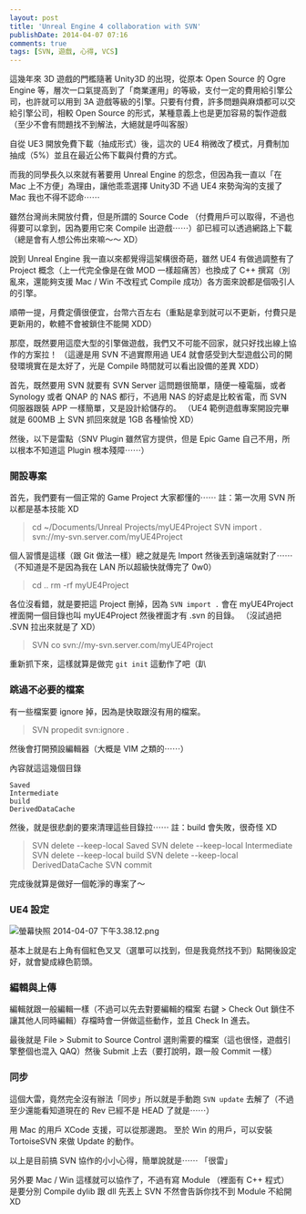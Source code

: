 ```yaml
---
layout: post
title: 'Unreal Engine 4 collaboration with SVN'
publishDate: 2014-04-07 07:16
comments: true
tags: [SVN, 遊戲, 心得, VCS]
---
```

這幾年來 3D 遊戲的門檻隨著 Unity3D 的出現，從原本 Open Source 的 Ogre Engine 等，層次一口氣提高到了「商業運用」的等級，支付一定的費用給引擎公司，也許就可以用到 3A 遊戲等級的引擎。只要有付費，許多問題與麻煩都可以交給引擎公司，相較 Open Source 的形式，某種意義上也是更加容易的製作遊戲（至少不會有問題找不到解法，大絕就是呼叫客服）

自從 UE3 開放免費下載（抽成形式）後，這次的 UE4 稍微改了模式，月費制加抽成（5%）並且在最近公佈下載與付費的方式。

而我的同學長久以來就有著要用 Unreal Engine 的怨念，但因為我一直以「在 Mac 上不方便」為理由，讓他乖乖選擇 Unity3D 不過 UE4 來勢洶洶的支援了 Mac 我也不得不認命⋯⋯

<!--more-->

雖然台灣尚未開放付費，但是所謂的 Source Code （付費用戶可以取得，不過也得要可以拿到，因為要用它來 Compile 出遊戲⋯⋯）卻已經可以透過網路上下載（總是會有人想公佈出來嘛～～ XD）

說到 Unreal Engine 我一直以來都覺得這架構很奇葩，雖然 UE4 有做過調整有了 Project 概念（上一代完全像是在做 MOD 一樣超痛苦）也換成了 C++ 撰寫（別亂來，還能夠支援 Mac / Win 不改程式 Compile 成功）各方面來說都是個吸引人的引擎。

順帶一提，月費定價很便宜，台幣六百左右（重點是拿到就可以不更新，付費只是更新用的，軟體不會被鎖住不能開 XDD）

那麼，既然要用這麼大型的引擎做遊戲，我們又不可能不回家，就只好找出線上協作的方案拉！
（這邊是用 SVN 不過實際用過 UE4 就會感受到大型遊戲公司的開發環境實在是太好了，光是 Compile 時間就可以看出設備的差異 XDD）

首先，既然要用 SVN 就要有 SVN Server 這問題很簡單，隨便一檯電腦，或者 Synology 或者 QNAP 的 NAS 都行，不過用 NAS 的好處是比較省電，而 SVN 伺服器跟裝 APP 一樣簡單，又是設計給儲存的。
（UE4 範例遊戲專案開設完畢就是 600MB 上 SVN 抓回來就是 1GB 各種愉悅 XD）

然後，以下是雷點（SNV Plugin 雖然官方提供，但是 Epic Game 自己不用，所以根本不知道這 Plugin 根本殘障⋯⋯）

### 開設專案

首先，我們要有一個正常的 Game Project 大家都懂的⋯⋯
註：第一次用 SVN 所以都是基本技能 XD

> cd ~/Documents/Unreal Projects/myUE4Project
> SVN import . svn://my-svn.server.com/myUE4Project

個人習慣是這樣（跟 Git 做法一樣）總之就是先 Import 然後丟到遠端就對了⋯⋯
（不知道是不是因為我在 LAN 所以超級快就傳完了 0w0）

> cd ..
> rm -rf myUE4Project

各位沒看錯，就是要把這 Project 刪掉，因為 `SVN import .` 會在 myUE4Project 裡面開一個目錄也叫 myUE4Project 然後裡面才有 .svn 的目錄。
（沒試過把 .SVN 拉出來就是了 XD）

> SVN co svn://my-svn.server.com/myUE4Project

重新抓下來，這樣就算是做完 `git init` 這動作了吧（趴

### 跳過不必要的檔案

有一些檔案要 ignore 掉，因為是快取跟沒有用的檔案。

> SVN propedit svn:ignore .

然後會打開預設編輯器（大概是 VIM 之類的⋯⋯）

內容就這這幾個目錄
```
Saved
Intermediate
build
DerivedDataCache
```

然後，就是很悲劇的要來清理這些目錄拉⋯⋯
註：build 會失敗，很奇怪 XD

> SVN delete --keep-local Saved
> SVN delete --keep-local Intermediate
> SVN delete --keep-local build
> SVN delete --keep-local DerivedDataCache
> SVN commit

完成後就算是做好一個乾淨的專案了～

### UE4 設定

![螢幕快照 2014-04-07 下午3.38.12.png](https://user-image.logdown.io/user/52/blog/52/post/192743/xm6y9WhGTqW17rgurYPw_%E8%9E%A2%E5%B9%95%E5%BF%AB%E7%85%A7%202014-04-07%20%E4%B8%8B%E5%8D%883.38.12.png)

基本上就是右上角有個紅色叉叉（選單可以找到，但是我竟然找不到）點開後設定好，就會變成綠色箭頭。

### 編輯與上傳

編輯就跟一般編輯一樣（不過可以先去對要編輯的檔案 右鍵 > Check Out 鎖住不讓其他人同時編輯）存檔時會一併做這些動作，並且 Check In 進去。

最後就是 File > Submit to Source Control 選則需要的檔案（這也很怪，遊戲引擎整個也混入 QAQ）然後 Submit 上去（要打說明，跟一般 Commit 一樣）

### 同步

這個大雷，竟然完全沒有辦法「同步」所以就是手動跑 `SVN update` 去解了（不過至少還能看知道現在的 Rev 已經不是 HEAD 了就是⋯⋯）

用 Mac 的用戶 XCode 支援，可以從那邊跑。
至於 Win 的用戶，可以安裝 TortoiseSVN 來做 Update 的動作。

以上是目前搞 SVN 協作的小小心得，簡單說就是⋯⋯
「很雷」

另外要 Mac / Win 這樣就可以協作了，不過有寫 Module （裡面有 C++ 程式）是要分別 Compile dylib 跟 dll 先丟上 SVN 不然會告訴你找不到 Module 不給開 XD
